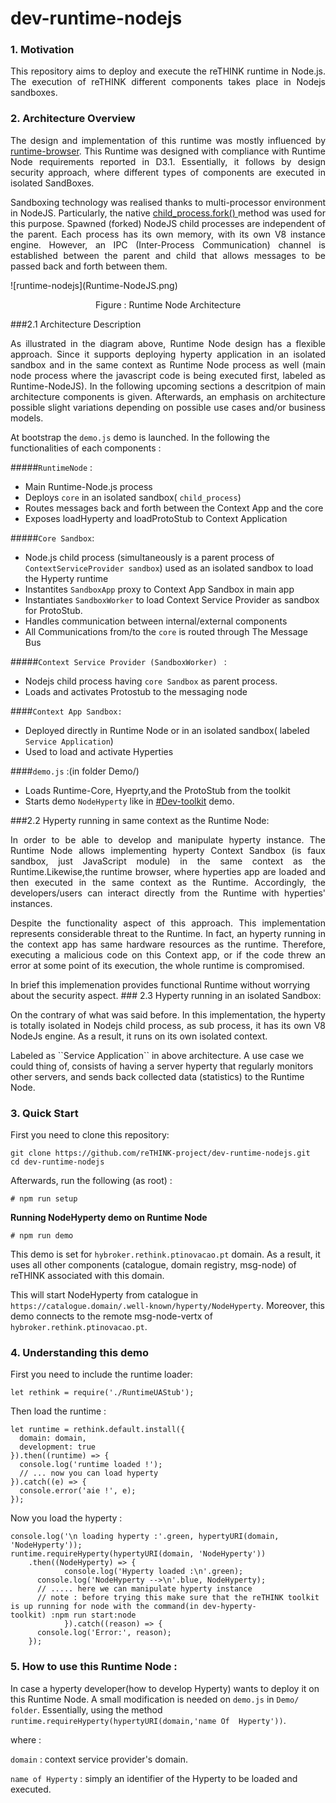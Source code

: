 # dev-runtime-nodejs
### 1. Motivation
<p align="justify">This repository  aims to deploy and execute the reTHINK runtime in Node.js. The execution of reTHINK different components takes place in Nodejs sandboxes.</p>

### 2. Architecture Overview
<p align= "justify">The design and implementation of this runtime was mostly influenced by <a href="https://github.com/reTHINK-project/dev-runtime-browser" rel="nofollow">runtime-browser</a>. This Runtime was designed with compliance with Runtime Node requirements reported in D3.1. Essentially, it follows by design security approach, where different types of components are executed in isolated SandBoxes.
</p>
<p align= "justify"> Sandboxing technology was realised thanks to multi-processor environment in NodeJS. Particularly, the native  <a href = "https://nodejs.org/api/child_process.html#child_process_child_process_fork_modulepath_args_options" rel="nofollow"> child_process.fork() </a> method was used for this purpose. Spawned (forked) NodeJS child processes are independent of the parent. Each process has its own memory, with its own V8 instance engine. However, an IPC (Inter-Process Communication) channel is established between the parent and child that allows messages to be passed back and forth between them.
</p>
![runtime-nodejs](Runtime-NodeJS.png)
<p align="center">
  Figure : Runtime Node Architecture
</p>


###2.1 Architecture Description
<p align="justify">As illustrated in the diagram above, Runtime Node design has a flexible approach. Since it supports  deploying hyperty application in an isolated sandbox and in the same context as Runtime Node process as well (main node process where the javascript code is being executed first, labeled as Runtime-NodeJS).
In the following upcoming sections a descritpion of main architecture components is given. Afterwards, an emphasis on architecture possible slight variations depending on possible use cases and/or business models.</p>

At bootstrap the `demo.js` demo is launched. In the following the functionalities of each components :

#####``RuntimeNode`` :
- Main Runtime-Node.js process
- Deploys `core` in an isolated sandbox( ```child_process```)
- Routes messages back and forth between the Context App and the core
- Exposes loadHyperty and loadProtoStub to Context Application

#####``Core Sandbox``:

 - Node.js child process (simultaneously is a parent process of ``ContextServiceProvider sandbox``) used as an isolated sandbox to load  the Hyperty runtime
 - Instantites ``SandboxApp`` proxy to Context App Sandbox in main app
 - Instantiates ``SandboxWorker`` to load  Context Service Provider as sandbox for ProtoStub.
 - Handles communication between internal/external components
 - All Communications from/to the ``core`` is routed through The Message Bus

#####``Context Service Provider (SandboxWorker) `` :
- Nodejs child process having ``core Sandbox`` as parent process.
- Loads and activates Protostub to the messaging node

####``Context App Sandbox:``
- Deployed directly in Runtime Node or in an isolated sandbox( labeled ``Service Application``)
- Used to load and activate Hyperties
 
####``demo.js`` :(in folder Demo/)
- Loads Runtime-Core, Hyeprty,and the ProtoStub from the toolkit
- Starts demo `NodeHyperty` like in [#Dev-toolkit](https://github.com/reTHINK-project/dev-hyperty-toolkit) demo.

###2.2  Hyperty running in same context as the Runtime Node:
<p align="justify">In order to be able to develop and manipulate hyperty instance. The Runtime Node allows implementing hyperty Context Sandbox (is faux sandbox, just JavaScript module) in the same context as the Runtime.Likewise,the runtime browser, where hyperties app are loaded and then executed in the same context as the Runtime. Accordingly, the developers/users can interact directly from the Runtime with hyperties' instances.</p>

<p align="justify">Despite the functionality aspect of this approach. This implementation represents considerable threat to the Runtime. In fact, an hyperty running in the context app has same hardware resources as the runtime. Therefore, executing a malicious code on this Context app, or if the code threw an error at some point of its execution, the whole runtime is compromised.</p>
In brief this implemenation provides functional Runtime without worrying about the security aspect.
### 2.3  Hyperty running in an isolated Sandbox:
<p align="justify">On the contrary of what was said before. In this implementation, the hyperty is totally isolated in Nodejs child process, as sub process, it has its own V8 NodeJs engine. As a result, it runs on its own isolated context.</p>
Labeled as  ``Service Application``  in above architecture. A use case we could thing of, consists of having a server hyperty that regularly monitors other servers, and sends back collected data (statistics) to the Runtime Node.


### 3. Quick Start
First you need to clone this repository:
```
git clone https://github.com/reTHINK-project/dev-runtime-nodejs.git
cd dev-runtime-nodejs
```

Afterwards, run the following (as root) :

```
# npm run setup 
```

**Running NodeHyperty demo on Runtime Node**
```
# npm run demo
```
This demo is set for `hybroker.rethink.ptinovacao.pt` domain. As a result, it uses all other components (catalogue, domain registry, msg-node) of reTHINK associated with this domain.

This will start NodeHyperty from catalogue in `https://catalogue.domain/.well-known/hyperty/NodeHyperty`. Moreover, this demo connects  to the remote msg-node-vertx of `hybroker.rethink.ptinovacao.pt`.


### 4. Understanding this demo

First you need to include the runtime loader:
```
let rethink = require('./RuntimeUAStub');
```

Then load the runtime :
```
let runtime = rethink.default.install({
  domain: domain,
  development: true
}).then((runtime) => {
  console.log('runtime loaded !');
  // ... now you can load hyperty
}).catch((e) => {
  console.error('aie !', e);
});
```
Now you load the hyperty :

```
console.log('\n loading hyperty :'.green, hypertyURI(domain, 'NodeHyperty'));
runtime.requireHyperty(hypertyURI(domain, 'NodeHyperty'))
    .then((NodeHyperty) => {
			console.log('Hyperty loaded :\n'.green);
      console.log('NodeHyperty -->\n'.blue, NodeHyperty);
      // ..... here we can manipulate hyperty instance
      // note : before trying this make sure that the reTHINK toolkit is up running for node with the command(in dev-hyperty-						toolkit) :npm run start:node
			}).catch((reason) => {
      console.log('Error:', reason);
    });
```

### 5. How to use this Runtime Node :

 In case a hyperty developer(how to develop Hyperty) wants to deploy it on this Runtime Node. A small modification is needed on `demo.js` in `Demo/ folder`. Essentially, using the method `runtime.requireHyperty(hypertyURI(domain,'name Of  Hyperty'))`.
 
 where :
 
`domain` : context service provider's domain.

`name of Hyperty` : simply an identifier of the Hyperty to be loaded and executed.
